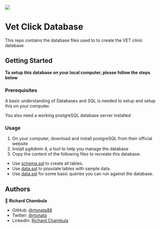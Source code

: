 ![](https://img.shields.io/badge/Microverse-blueviolet)

# Vet Click Database
This repo contains the database files used to to create the VET clinic database

## Getting Started

**To setup this database on your local computer, please follow the steps below**

### Prerequisites
A basic understanding of Databases and SQL is needed to setup and setup this on your computer.

You also need a working postgreSQL database server installed

### Usage
1. On your computer, download and install postgreSQL from their official website
2. Install pgAdmin 4, a tool to help you manage the database
3. Copy the content of the following files to recreate this database.

- Use [schema.sql](./schema.sql) to create all tables.
- Use [data.sql](./data.sql) to populate tables with sample data.
- Use [data.sql](./data.sql) for some basic queries you can run against the database.


## Authors

👤 **Richard Chambula**

- GitHub: [@rtonata88](https://github.com/rtonata88)
- Twitter: [@rtonata](https://twitter.com/rtonata)
- LinkedIn: [Richard Chambula](https://www.linkedin.com/in/richard-chambula-49198425/)
